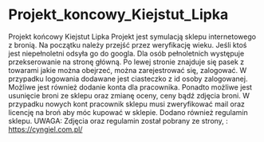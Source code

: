 # Projekt_koncowy_Kiejstut_Lipka
Projekt końcowy Kiejstut Lipka
Projekt jest symulacją sklepu internetowego z bronią. Na początku należy przejść przez weryfikację wieku. Jeśli ktoś jest niepełnoletni  odsyła go do googla. Dla osób pełnoletnich występuje przekserowanie na stronę główną.  Po lewej stronie znajduje się pasek z towarami jakie można obejrzeć, można zarejestrować się, zalogować. W przypadku logowania dodawane jest ciasteczko z id osoby zalogowanej. Możliwe jest również dodanie konta dla pracownika. Ponadto  możliwe jest usunięcie broni ze sklepu oraz zmianę oceny, ceny bądź zdjęcia broni. W przypadku nowych kont pracownik sklepu musi zweryfikować  mail oraz licencję na broń aby móc kupować w sklepie. Dodano również regulamin sklepu.
UWAGA: Zdjęcia oraz regulamin został pobrany ze strony, : https://cyngiel.com.pl/
